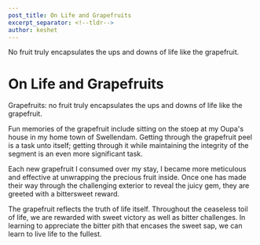 ```yaml
---
post_title: On Life and Grapefruits
excerpt_separator: <!--tldr-->
author: keshet
---
```


No fruit truly encapsulates the ups and downs of life like the grapefruit.

<!--tldr-->

<h1>On Life and Grapefruits</h1>

Grapefruits: no fruit truly encapsulates the ups and downs of life like the grapefruit.

Fun memories of the grapefruit include sitting on the stoep at my Oupa's house in my home town of Swellendam. Getting through the grapefruit peel is a task unto itself; getting through it while maintaining the integrity of the segment is an even more significant task.

Each new grapefruit I consumed over my stay, I became more meticulous and effective at unwrapping the precious fruit inside. Once one has made their way through the challenging exterior to reveal the juicy gem, they are greeted with a bittersweet reward.

The grapefruit reflects the truth of life itself. Throughout the ceaseless toil of life, we are rewarded with sweet victory as well as bitter challenges. In learning to appreciate the bitter pith that encases the sweet sap, we can learn to live life to the fullest.